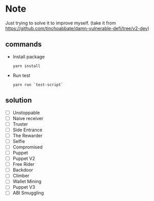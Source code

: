 # Note
Just trying to solve it to improve myself.
(take it from https://github.com/tinchoabbate/damn-vulnerable-defi/tree/v2-dev)

## commands
- Install package
    ```
    yarn install
    ```
- Run test
    ```
    yarn run `test-script`
    ```

## solution
- [ ] Unstoppable
- [ ] Naive receiver
- [ ] Truster
- [ ] Side Entrance
- [ ] The Rewarder
- [ ] Selfie
- [ ] Compromised
- [ ] Puppet
- [ ] Puppet V2
- [ ] Free Rider
- [ ] Backdoor
- [ ] Climber
- [ ] Wallet Mining
- [ ] Puppet V3
- [ ] ABI Smuggling